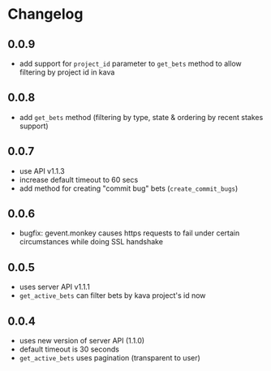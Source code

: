 # Changelog

## 0.0.9

- add support for `project_id` parameter to `get_bets` method to allow filtering
  by project id in kava

## 0.0.8

- add `get_bets` method (filtering by type, state & ordering by recent stakes
  support)

## 0.0.7

- use API v1.1.3
- increase default timeout to 60 secs
- add method for creating "commit bug" bets (`create_commit_bugs`)

## 0.0.6

- bugfix: gevent.monkey causes https requests to fail under certain
circumstances while doing SSL handshake

## 0.0.5

- uses server API v1.1.1
- `get_active_bets` can filter bets by kava project's id now

## 0.0.4

- uses new version of server API (1.1.0)
- default timeout is 30 seconds
- `get_active_bets` uses pagination (transparent to user)
